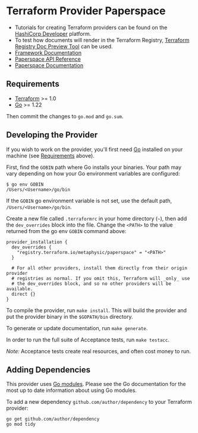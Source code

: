# Terraform Provider Paperspace

- Tutorials for creating Terraform providers can be found on the [HashiCorp Developer](https://developer.hashicorp.com/terraform/tutorials/providers-plugin-framework) platform.
- To test how documents will render in the Terraform Registry, [Terraform Registry Doc Preview Tool](https://registry.terraform.io/tools/doc-preview) can be used.
- [Framework Documentation](https://developer.hashicorp.com/terraform/plugin/framework)
- [Paperspace API Reference](https://docs.digitalocean.com/reference/paperspace/pspace/api-reference/)
- [Paperspace Documentation](https://docs.digitalocean.com/products/paperspace/)


## Requirements

- [Terraform](https://developer.hashicorp.com/terraform/downloads) >= 1.0
- [Go](https://golang.org/doc/install) >= 1.22


Then commit the changes to `go.mod` and `go.sum`.

## Developing the Provider

If you wish to work on the provider, you'll first need [Go](http://www.golang.org) installed on your machine (see [Requirements](#requirements) above).

First, find the `GOBIN` path where Go installs your binaries. Your path may vary depending on how your Go environment variables are configured:

```shell
$ go env GOBIN
/Users/<Username>/go/bin
```

If the `GOBIN` go environment variable is not set, use the default path, `/Users/<Username>/go/bin`.


Create a new file called `.terraformrc` in your home directory (`~`), then add the `dev_overrides` block into the file. Change the `<PATH>` to the value returned from the go env `GOBIN` command above:

```
provider_installation {
  dev_overrides {
    "registry.terraform.io/metaphysic/paperspace" = "<PATH>"
  }

  # For all other providers, install them directly from their origin provider
  # registries as normal. If you omit this, Terraform will _only_ use
  # the dev_overrides block, and so no other providers will be available.
  direct {}
}
```

To compile the provider, run `make install`. This will build the provider and put the provider binary in the `$GOPATH/bin` directory.

To generate or update documentation, run `make generate`.

In order to run the full suite of Acceptance tests, run `make testacc`. 

*Note:* Acceptance tests create real resources, and often cost money to run.


## Adding Dependencies

This provider uses [Go modules](https://github.com/golang/go/wiki/Modules).
Please see the Go documentation for the most up to date information about using Go modules.

To add a new dependency `github.com/author/dependency` to your Terraform provider:

```shell
go get github.com/author/dependency
go mod tidy
```